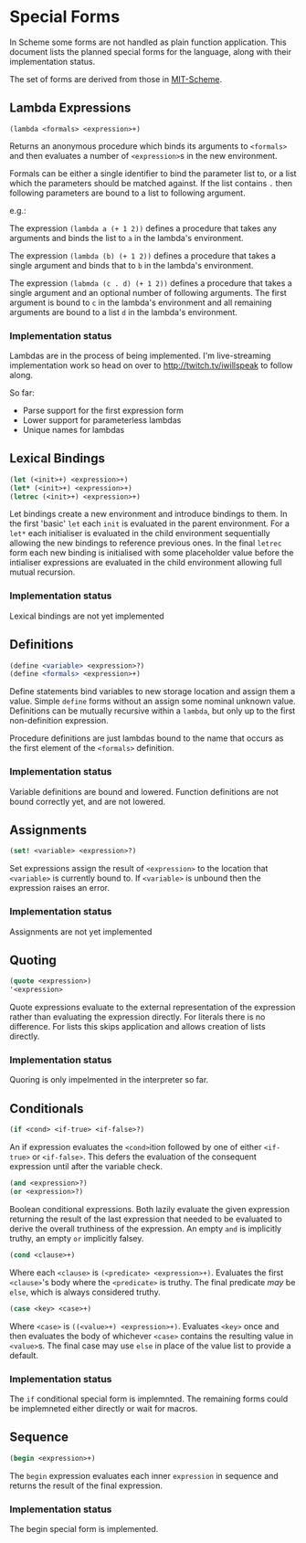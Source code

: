 # Special Forms

In Scheme some forms are not handled as plain function
application. This document lists the planned special forms for the
language, along with their implementation status.

The set of forms are derived from those in [MIT-Scheme][mit-specials].

## Lambda Expressions

`(lambda <formals> <expression>+)`

Returns an anonymous procedure which binds its arguments to
`<formals>` and then evaluates a number of `<expression>`s in the new
environment.

Formals can be either a single identifier to bind the parameter list
to, or a list which the parameters should be matched against. If the
list contains `.` then following parameters are bound to a list to
following argument.

e.g.:

The expression `(lambda a (+ 1 2))` defines a procedure that takes any
arguments and binds the list to `a` in the lambda's environment.

The expression `(lambda (b) (+ 1 2))` defines a procedure that takes a
single argument and binds that to `b` in the lambda's environment.

The expression `(labmda (c . d) (+ 1 2))` defines a procedure that takes
a single argument and an optional number of following arguments. The
first argument is bound to `c` in the lambda's environment and all
remaining arguments are bound to a list `d` in the lambda's environment.

### Implementation status

Lambdas are in the process of being implemented. I'm live-streaming
implementation work so head on over to http://twitch.tv/iwillspeak
to follow along.

So far:

 * Parse support for the first expression form
 * Lower support for parameterless lambdas
 * Unique names for lambdas

## Lexical Bindings

```scheme
(let (<init>+) <expression>+)
(let* (<init>+) <expression>+)
(letrec (<init>+) <expression>+)
```

Let bindings create a new environment and introduce bindings to
them. In the first 'basic' `let` each `init` is evaluated in the
parent environment. For a `let*` each initialiser is evaluated in the
child environment sequentially allowing the new bindings to reference
previous ones. In the final `letrec` form each new binding is
initialised with some placeholder value before the intialiser
expressions are evaluated in the child environment allowing full
mutual recursion.

### Implementation status

Lexical bindings are not yet implemented

## Definitions

```scheme
(define <variable> <expression>?)
(define <formals> <expression>+)
```

Define statements bind variables to new storage location and assign
them a value. Simple `define` forms without an <expression> assign
some nominal unknown value. Definitions can be mutually recursive
within a `lambda`, but only up to the first non-definition expression.

Procedure definitions are just lambdas bound to the name that occurs
as the first element of the `<formals>` definition.

### Implementation status

Variable definitions are bound and lowered. Function definitions are not bound
correctly yet, and are not lowered.

## Assignments

```scheme
(set! <variable> <expression>?)
```

Set expressions assign the result of `<expression>` to the location
that `<variable>` is currently bound to. If `<variable>` is unbound
then the expression raises an error.

### Implementation status

Assignments are not yet implemented

## Quoting

```scheme
(quote <expression>)
'<expression>
```

Quote expressions evaluate to the external representation of the
expression rather than evaluating the expression directly. For
literals there is no difference. For lists this skips application and
allows creation of lists directly.

### Implementation status

Quoring is only impelmented in the interpreter so far.

## Conditionals

```scheme
(if <cond> <if-true> <if-false>?)
```

An if expression evaluates the `<cond>`ition followed by one of either
`<if-true>` or `<if-false>`. This defers the evaluation of the
consequent expression until after the variable check.

```scheme
(and <expression>?)
(or <expression>?)
```

Boolean conditional expressions. Both lazily evaluate the given
expression returning the result of the last expression that needed to
be evaluated to derive the overall truthiness of the expression. An
empty `and` is implicitly truthy, an empty `or` implicitly falsey.

```scheme
(cond <clause>+)
```

Where each `<clause>` is `(<predicate> <expression>+)`. Evaluates the
first `<clause>`'s body where the `<predicate>` is truthy. The final
predicate _may_ be `else`, which is always considered truthy.

```scheme
(case <key> <case>+)
```

Where `<case>` is `((<value>+) <expression>+)`. Evaluates `<key>` once
and then evaluates the body of whichever `<case>` contains the
resulting value in `<value>`s. The final case may use `else` in place
of the value list to provide a default.

### Implementation status

The `if` conditional special form is implemnted. The remaining forms
could be implemneted either directly or wait for macros.

## Sequence

```scheme
(begin <expression>+)
```

The `begin` expression evaluates each inner `expression` in sequence
and returns the result of the final expression.

### Implementation status

The begin special form is implemented.

 [mit-specials]: https://www.gnu.org/software/mit-scheme/documentation/mit-scheme-ref/Special-Forms.html
